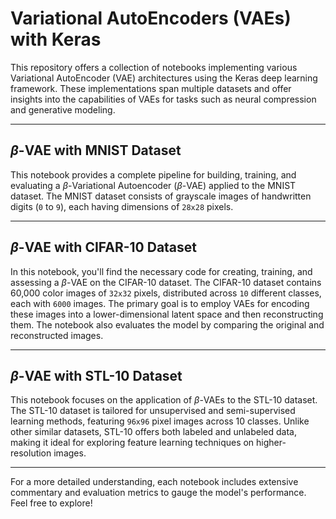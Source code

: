 # Variational AutoEncoders (VAEs) with Keras

This repository offers a collection of notebooks implementing various Variational AutoEncoder (VAE) architectures using the Keras deep learning framework. These implementations span multiple datasets and offer insights into the capabilities of VAEs for tasks such as neural compression and generative modeling.

---

## $\beta$-VAE with MNIST Dataset

This notebook provides a complete pipeline for building, training, and evaluating a $\beta$-Variational Autoencoder ($\beta$-VAE) applied to the MNIST dataset. The MNIST dataset consists of grayscale images of handwritten digits (`0` to `9`), each having dimensions of `28x28` pixels.


---

## $\beta$-VAE with CIFAR-10 Dataset

In this notebook, you'll find the necessary code for creating, training, and assessing a $\beta$-VAE on the CIFAR-10 dataset. The CIFAR-10 dataset contains 60,000 color images of `32x32` pixels, distributed across `10` different classes, each with `6000` images. The primary goal is to employ VAEs for encoding these images into a lower-dimensional latent space and then reconstructing them. The notebook also evaluates the model by comparing the original and reconstructed images.


---

## $\beta$-VAE with STL-10 Dataset

This notebook focuses on the application of $\beta$-VAEs to the STL-10 dataset. The STL-10 dataset is tailored for unsupervised and semi-supervised learning methods, featuring `96x96` pixel images across 10 classes. Unlike other similar datasets, STL-10 offers both labeled and unlabeled data, making it ideal for exploring feature learning techniques on higher-resolution images.


---

For a more detailed understanding, each notebook includes extensive commentary and evaluation metrics to gauge the model's performance. Feel free to explore!
